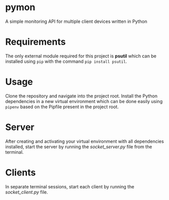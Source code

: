 # pymon

A simple monitoring API for multiple client devices written in Python

# Requirements

The only external module required for this project is **psutil** which can be installed using `pip` with the command `pip install psutil`.

# Usage

Clone the repository and navigate into the project root.
Install the Python dependencies in a new virtual environment which can be done easily using `pipenv` based on the Pipfile present in the project root.

# Server

After creating and activating your virtual environment with all dependencies installed, start the server by running the _socket_server.py_ file from the terminal.

# Clients

In separate terminal sessions, start each client by running the _socket_client.py_ file.
